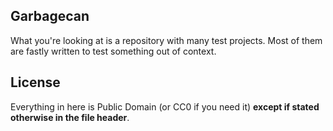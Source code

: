 Garbagecan
----------

What you're looking at is a repository with many test projects. Most of them are fastly written to test something out of context.


License
-------
Everything in here is Public Domain (or CC0 if you need it) **except if stated otherwise in the file header**.
